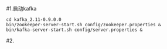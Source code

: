 #1.启动kafka
```
cd kafka_2.11-0.9.0.0
bin/zookeeper-server-start.sh config/zookeeper.properties &
bin/kafka-server-start.sh config/server.properties &
```

#2.
